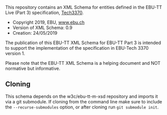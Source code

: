 This repository contains an XML Schema for entities defined in the EBU-TT Live (Part 3) specification,
[Tech3370](https://tech.ebu.ch/publications/tech3370).

* Copyright 2019, EBU, www.ebu.ch
* Version of XML Schema: 0.9
* Creation: 24/05/2019

The publication of this EBU-TT XML Schema for EBU-TT Part 3 is intended to support the 
implementation of the specification in EBU-Tech 3370 version 1.

Please note that the EBU-TT XML Schema is a helping document and NOT normative but informative.

## Cloning

This schema depends on the w3c/ebu-tt-m-xsd repository and imports it via a git submodule.
If cloning from the command line make sure to include the `--recurse-submodules` option,
or after cloning run `git submodule init`.
